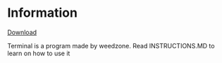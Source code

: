 # Information
[Download](https://github.com/bludmas/weedzoneterminal/releases/tag/python)

Terminal is a program made by weedzone. Read INSTRUCTIONS.MD to learn on how to use it
